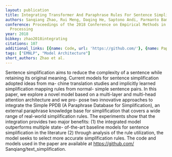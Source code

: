 ```yaml
---
layout: publication
title: Integrating Transformer And Paraphrase Rules For Sentence Simplification
authors: Sanqiang Zhao, Rui Meng, Daqing He, Saptono Andi, Parmanto Bambang
conference: Proceedings of the 2018 Conference on Empirical Methods in Natural Language
  Processing
year: 2018
bibkey: zhao2018integrating
citations: 107
additional_links: [{name: Code, url: 'https://github.com/'}, {name: Paper, url: 'https://arxiv.org/abs/1810.11193'}]
tags: ["EMNLP", "Model Architecture"]
short_authors: Zhao et al.
---
```

Sentence simplification aims to reduce the complexity of a sentence while
retaining its original meaning. Current models for sentence simplification
adopted ideas from ma- chine translation studies and implicitly learned
simplification mapping rules from normal- simple sentence pairs. In this paper,
we explore a novel model based on a multi-layer and multi-head attention
architecture and we pro- pose two innovative approaches to integrate the Simple
PPDB (A Paraphrase Database for Simplification), an external paraphrase
knowledge base for simplification that covers a wide range of real-world
simplification rules. The experiments show that the integration provides two
major benefits: (1) the integrated model outperforms multiple state- of-the-art
baseline models for sentence simplification in the literature (2) through
analysis of the rule utilization, the model seeks to select more accurate
simplification rules. The code and models used in the paper are available at
https://github.com/ Sanqiang/text_simplification.